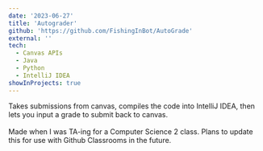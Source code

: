 ```yaml
---
date: '2023-06-27'
title: 'Autograder'
github: 'https://github.com/FishingInBot/AutoGrade'
external: ''
tech:
  - Canvas APIs
  - Java
  - Python
  - IntelliJ IDEA
showInProjects: true
---
```


Takes submissions from canvas, compiles the code into IntelliJ IDEA, then lets you input a grade to submit back to canvas.
<br> <br>
Made when I was TA-ing for a Computer Science 2 class.
Plans to update this for use with Github Classrooms in the future.
